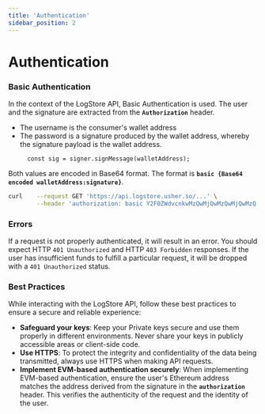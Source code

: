 ```yaml
---
title: 'Authentication'
sidebar_position: 2
---
```


# Authentication

### Basic Authentication

In the context of the LogStore API, Basic Authentication is used. The user and the signature are extracted from the **`Authorization`** header.

- The username is the consumer's wallet address
- The password is a signature produced by the wallet address, whereby the signature payload is the wallet address.
  ```
  	const sig = signer.signMessage(walletAddress);
  ```

Both values are encoded in Base64 format. The format is **`basic {Base64 encoded walletAddress:signature}`**.

```sh title="cURL Example"
curl 	--request GET 'https://api.logstore.usher.so/...' \
		--header 'authorization: basic Y2F0ZWdvcnkwMzQwMjQwMzQwMjQwMzQ'
```

### Errors

If a request is not properly authenticated, it will result in an error. You should expect HTTP `401 Unauthorized` and HTTP `403 Forbidden` responses. If the user has insufficient funds to fulfill a particular request, it will be dropped with a `401 Unauthorized` status.

### Best Practices

While interacting with the LogStore API, follow these best practices to ensure a secure and reliable experience:

- **Safeguard your keys**: Keep your Private keys secure and use them properly in different environments. Never share your keys in publicly accessible areas or client-side code.
- **Use HTTPS**: To protect the integrity and confidentiality of the data being transmitted, always use HTTPS when making API requests.
- **Implement EVM-based authentication securely**: When implementing EVM-based authentication, ensure the user's Ethereum address matches the address derived from the signature in the **`authorization`** header. This verifies the authenticity of the request and the identity of the user.
